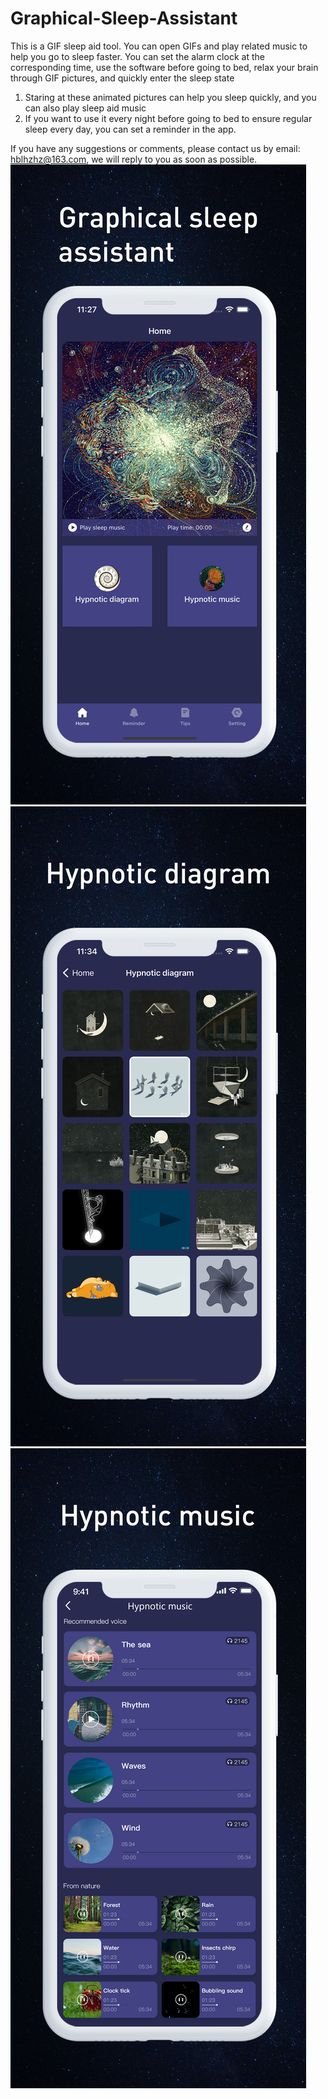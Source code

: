 # Graphical-Sleep-Assistant

This is a GIF sleep aid tool.
You can open GIFs and play related music to help you go to sleep faster. You can set the alarm clock at the corresponding time, use the software before going to bed, relax your brain through GIF pictures, and quickly enter the sleep state
1. Staring at these animated pictures can help you sleep quickly, and you can also play sleep aid music
2. If you want to use it every night before going to bed to ensure regular sleep every day, you can set a reminder in the app.

If you have any suggestions or comments, please contact us by email: hblhzhz@163.com, we will reply to you as soon as possible.
![Image text](https://github.com/hblhzhz/Graphical-Sleep-Assistant/blob/main/上架/4.png)
![Image text](https://github.com/hblhzhz/Graphical-Sleep-Assistant/blob/main/上架/5.png)
![Image text](https://github.com/hblhzhz/Graphical-Sleep-Assistant/blob/main/上架/6.png)
